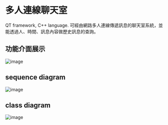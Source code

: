 # 多人連線聊天室
QT framework, C++ language.
可經由網路多人連線傳遞訊息的聊天室系統，並能透過人、時間、訊息內容做歷史訊息的查詢。

## 功能介面展示
![image](https://user-images.githubusercontent.com/10304041/168085948-a3b6c14b-f039-4b77-aebb-39a4ea55af65.png)

## sequence diagram
![image](https://user-images.githubusercontent.com/10304041/168086126-a871bbc5-17ac-48ac-b5ad-4cfc7c33964d.png)

## class diagram
![image](https://user-images.githubusercontent.com/10304041/168086166-38813768-d328-4293-b86d-10957ef0d273.png)
